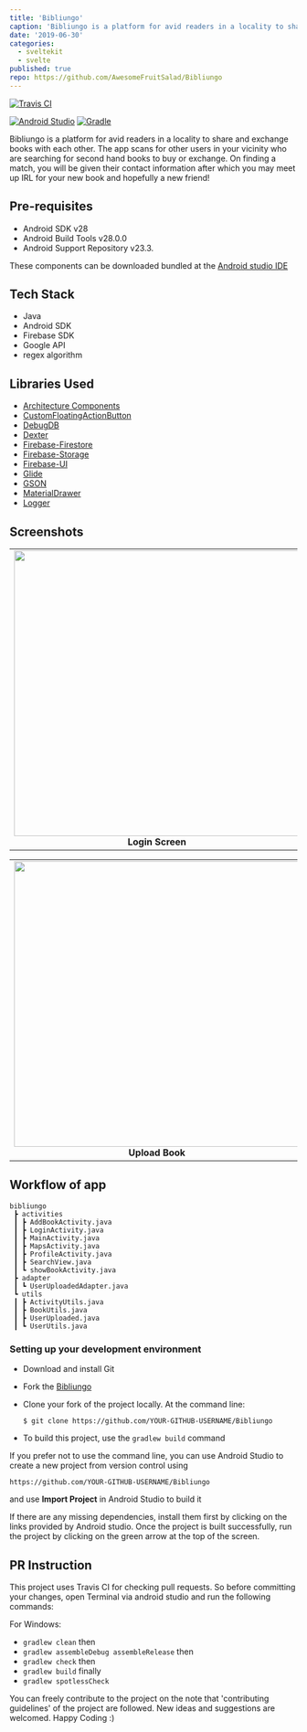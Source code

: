 ```yaml
---
title: 'Bibliungo'
caption: 'Bibliungo is a platform for avid readers in a locality to share and exchange books with each other. I worked on this project when I went to Hackverse Hackathon'
date: '2019-06-30'
categories:
  - sveltekit
  - svelte
published: true
repo: https://github.com/AwesomeFruitSalad/Bibliungo
---
```



[![Travis CI](https://travis-ci.com/chromicle/AmritaResource.svg?branch=master)](https://travis-ci.com/chromicle/AmritaResource)

[![Android Studio](https://img.shields.io/badge/android%20studio-v3.4.1-blue.svg?cacheSeconds=2592000)](https://developer.android.com/studio/)
[![Gradle](https://img.shields.io/badge/gradle-v5.1.1-green.svg?cacheSeconds=2592000)](https://docs.gradle.org/5.1.1/release-notes.html)

Bibliungo is a platform for avid readers in a locality to share and exchange books with each other.
The app scans for other users in your vicinity who are searching for second hand books to buy or exchange. On finding a match, you will be given their contact information after which you may meet up IRL for your new book and hopefully a new friend!

## Pre-requisites

- Android SDK v28
- Android Build Tools v28.0.0
- Android Support Repository v23.3.

These components can be downloaded bundled at the [Android studio IDE](https://developer.android.com/studio)

## Tech Stack
- Java
- Android SDK
- Firebase SDK
- Google API
- regex algorithm

## Libraries Used
- [Architecture Components](https://developer.android.com/topic/libraries/architecture/)
- [CustomFloatingActionButton](https://github.com/robertlevonyan/customFloatingActionButton)
- [DebugDB](https://github.com/amitshekhariitbhu/Android-Debug-Database)
- [Dexter](https://github.com/Karumi/Dexter)
- [Firebase-Firestore](https://firebase.google.com/docs/firestore/)
- [Firebase-Storage](https://firebase.google.com/docs/storage/)
- [Firebase-UI](https://firebase.google.com/docs/auth/android/firebaseui)
- [Glide](https://github.com/bumptech/glide)
- [GSON](https://github.com/google/gson)
- [MaterialDrawer](https://github.com/mikepenz/MaterialDrawer)
- [Logger](https://github.com/orhanobut/logger)


## Screenshots
<table>
     <tr>
          <td><img height="500" src="https://user-images.githubusercontent.com/48018942/73133662-ec58e980-4051-11ea-8544-10cce09e872f.jpg" /><br /><center><b>Login Screen</b></center></td>
          <td><img height="500" src="https://user-images.githubusercontent.com/48018942/73133661-ec58e980-4051-11ea-99b6-d388da35728b.jpg" /><br /><center><b>Home Screen</b></center></td>
          <td><img height="500" src="https://user-images.githubusercontent.com/48018942/73133660-ec58e980-4051-11ea-807d-3f367b38ef42.jpg" /><br /><center><b>Map View</b></center></td>
     </tr>

</table>
<table>
     <tr>
          <td><img height="500" src="https://user-images.githubusercontent.com/48018942/73133664-ecf18000-4051-11ea-972b-000424e2a4cd.jpg" /><br /><center><b>Upload Book</b></center></td>
          <td><img height="500" src="https://user-images.githubusercontent.com/48018942/73133663-ecf18000-4051-11ea-8603-a6d5584ecbe8.jpg" /><br /><center><b>Search Screen</b></center></td>
          <td><img height="500" src="https://user-images.githubusercontent.com/48018942/73133659-ebc05300-4051-11ea-9bfb-1807304491c5.jpg" /><br /><center><b>Profile View</b></center></td>
     </tr>

</table>


## Workflow of app

```
bibliungo
 ┣ activities
 ┃ ┣ AddBookActivity.java
 ┃ ┣ LoginActivity.java
 ┃ ┣ MainActivity.java
 ┃ ┣ MapsActivity.java
 ┃ ┣ ProfileActivity.java
 ┃ ┣ SearchView.java
 ┃ ┗ showBookActivity.java
 ┣ adapter
 ┃ ┗ UserUploadedAdapter.java
 ┗ utils
 ┃ ┣ ActivityUtils.java
 ┃ ┣ BookUtils.java
 ┃ ┣ UserUploaded.java
 ┃ ┗ UserUtils.java

 ```

### Setting up your development environment

- Download and install Git

- Fork the [Bibliungo](https://github.com/Chromicle/AmritaResource)

- Clone your fork of the project locally. At the command line:
    ```
    $ git clone https://github.com/YOUR-GITHUB-USERNAME/Bibliungo
    ```
- To build this project, use the `gradlew build` command

If you prefer not to use the command line, you can use Android Studio to create a new project from version control using
```
https://github.com/YOUR-GITHUB-USERNAME/Bibliungo
```
and use **Import Project** in Android Studio to build it

If there are any missing dependencies, install them first by clicking on the links provided by Android studio. Once the project is built successfully, run the project by clicking on the green arrow at the top of the screen.

## PR Instruction

This project uses Travis CI for checking pull requests. So before committing your changes, open Terminal via android studio and run the following commands:

For Windows:
- `gradlew clean` then
- `gradlew assembleDebug assembleRelease` then
- `gradlew check` then
- `gradlew build` finally
- `gradlew spotlessCheck`


You can freely contribute to the project on the note that 'contributing guidelines' of the project are followed.
New ideas and suggestions are welcomed.
Happy Coding :)